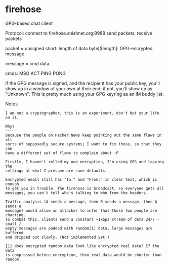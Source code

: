firehose
========

GPG-based chat client

Protocol:
  connect to firehose.shishnet.org:9988
  send packets, receive packets

  packet =
    unsigned short: length of data
	byte[$length]: GPG-encrypted message

  message =
    cmd data

  cmds:
    MSG <text>
    ACT <text>
    PING
    PONG

  If the GPG message is signed, and the recipient has your public key, you'll
  show up in a window of your own at their end; if not, you'll show up as
  "Unknown". This is pretty much using your GPG keyring as an IM buddy list.


Notes
~~~~~
I am not a cryptographer, this is an experiment, don't bet your life on it.

Why?
~~~~
Because the people on Hacker News keep pointing out the same flaws in all
sorts of supposedly secure systems; I want to fix those, so that they can
have a different set of flaws to complain about :P

Firstly, I haven't rolled my own encryption, I'm using GPG and leaving the
settings at what I presume are sane defaults.

Encrypted email still has "To:" and "From:" in clear text, which is enough
to get you in trouble. The firehose is broadcast, so everyone gets all
messages, you can't tell who's talking to who from the headers.

Traffic analysis (A sends a message, then B sends a message, then A sends a
message) would allow an attacker to infer that those two people are chatting.
To combat this, clients send a constant ~1kbps stream of data 24/7 - small /
empty messages are padded with random[1] data, large messages are buffered
and dripped out slowly. (Not implemented yet.)

[1] does encrypted random data look like encrypted real data? If the data
is compressed before encryption, then real data would be shorter than random.

